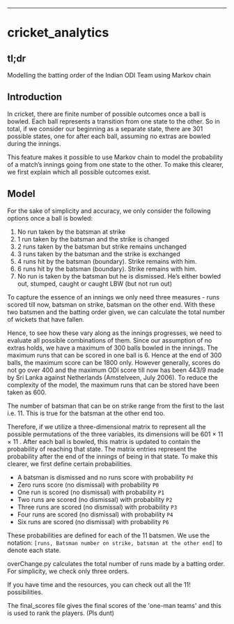 ----------


# cricket_analytics

## tl;dr

Modelling the batting order of the Indian ODI Team using Markov chain 

## Introduction

In cricket, there are finite number of possible outcomes once a ball is bowled. Each ball represents a transition from one state to the other. So in total, if we consider our beginning as a separate state, there are 301 possible states, one for after each ball, assuming no extras are bowled during the innings.

This feature makes it possible to use Markov chain to model the probability of a match’s innings going from one state to the other. To make this clearer, we first explain which all possible outcomes exist.

## Model

For the sake of simplicity and accuracy, we only consider the following options once a ball is bowled:

 1. No run taken by the batsman at strike
 2. 1 run taken by the batsman and the strike is changed
 3. 2 runs taken by the batsman but strike remains unchanged
 4. 3 runs taken by the batsman and the strike is exchanged
 5. 4 runs hit by the batsman (boundary). Strike remains with him.
 6. 6 runs hit by the batsman (boundary). Strike remains with him.
 7. No run is taken by the batsman but he is dismissed. He’s either bowled out, stumped, caught or caught LBW (but not run out)

To capture the essence of an innings we only need three measures - runs scored till now, batsman on strike, batsman on the other end. With these two batsmen and the batting order given, we can calculate the total number of wickets that have fallen.

Hence, to see how these vary along as the innings progresses, we need to evaluate all possible combinations of them. Since our assumption of no extras holds, we have a maximum of 300 balls bowled in the innings. The maximum runs that can be scored in one ball is 6. Hence at the end of 300 balls, the maximum score can be 1800 only. However generally, scores do not go over 400 and the maximum ODI score till now has been 443/9 made by Sri Lanka against Netherlands (Amstelveen, July 2006). To reduce the complexity of the model, the maximum runs that can be stored have been taken as 600.

The number of batsman that can be on strike range from the first to the last i.e. 11. This is true for the batsman at the other end too.

Therefore, if we utilize a three-dimensional matrix to represent all the possible permutations of the three variables, its dimensions will be 601 × 11 × 11 . After each ball is bowled, this matrix is updated to contain the probability of reaching that state. The matrix entries represent the probability after the end of the innings of being in that state. To make this clearer, we first define certain probabilities.

 - A batsman is dismissed and no runs score with probability `Pd`
 - Zero runs score (no dismissal) with probability `P0`
 - One run is scored (no dismissal) with probability `P1`
 - Two runs are scored (no dismissal) with probability `P2`
 - Three runs are scored (no dismissal) with probability `P3`
 - Four runs are scored (no dismissal) with probability `P4`
 - Six runs are scored (no dismissal) with probability `P6`

These probabilities are defined for each of the 11 batsmen. We use the notation:  `[runs, Batsman number on strike, batsman at the other end]` to denote each state.

overChange.py calculates the total number of runs made by a batting order. For simplicity, we check only three orders.

If you have time and the resources, you can check out all the 11! possibilities.

The final_scores file gives the final scores of the 'one-man teams' and this is used to rank the players.
(Pls dunt)
